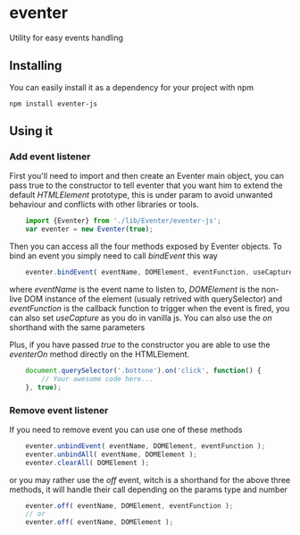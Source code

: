 # eventer
Utility for easy events handling

## Installing
You can easily install it as a dependency for your project with npm

```
npm install eventer-js
```

## Using it

### Add event listener

First you'll need to import and then create an Eventer main object, you can pass true to the constructor to tell eventer that you want him to extend the default *HTMLElement* prototype, this is under param to avoid unwanted behaviour and conflicts with other libraries or tools.

```javascript
	import {Eventer} from './lib/Eventer/eventer-js';
	var eventer = new Eventer(true);
```

Then you can access all the four methods exposed by Eventer objects.
To bind an event you simply need to call *bindEvent* this way

```javascript
	eventer.bindEvent( eventName, DOMElement, eventFunction, useCapture  );
```

where *eventName* is the event name to listen to, *DOMElement* is the non-live DOM instance of the element (usualy retrived with querySelector) and *eventFunction* is the callback function to trigger when the event is fired, you can also set *useCapture* as you do in vanilla js. You can also use the *on* shorthand with the same parameters

Plus, if you have passed *true* to the constructor you are able to use the *eventerOn* method directly on the HTMLElement.

```javascript
	document.querySelector('.bottone').on('click', function() {
		// Your awesome code here...
	}, true);
```
### Remove event listener

If you need to remove event you can use one of these methods

```javascript
	eventer.unbindEvent( eventName, DOMElement, eventFunction );
	eventer.unbindAll( eventName, DOMElement );
	eventer.clearAll( DOMElement );
```
or you may rather use the *off* event, witch is a shorthand for the above three methods, it will handle their call depending on the params type and number

```javascript
	eventer.off( eventName, DOMElement, eventFunction );
	// or
	eventer.off( eventName, DOMElement );
```
